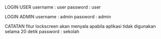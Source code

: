 LOGIN USER
username : user
password : user

LOGIN ADMIN
username : admin
password : admin

CATATAN
fitur lockscreen akan menyala apabila aplikasi tidak digunakan selama 20 detik
password : sekolah
